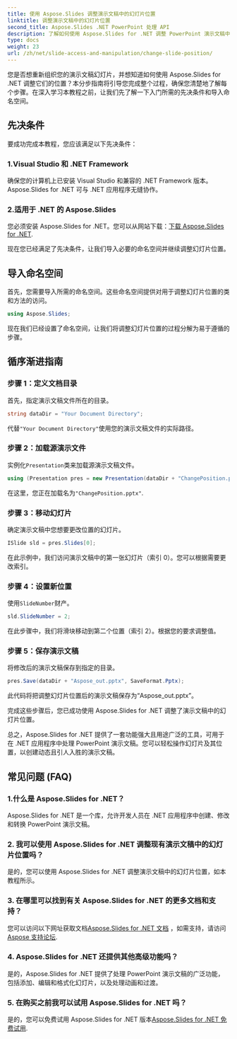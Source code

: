 ```yaml
---
title: 使用 Aspose.Slides 调整演示文稿中的幻灯片位置
linktitle: 调整演示文稿中的幻灯片位置
second_title: Aspose.Slides .NET PowerPoint 处理 API
description: 了解如何使用 Aspose.Slides for .NET 调整 PowerPoint 演示文稿中的幻灯片位置。提高您的演示技巧！
type: docs
weight: 23
url: /zh/net/slide-access-and-manipulation/change-slide-position/
---
```


您是否想重新组织您的演示文稿幻灯片，并想知道如何使用 Aspose.Slides for .NET 调整它们的位置？本分步指南将引导您完成整个过程，确保您清楚地了解每个步骤。在深入学习本教程之前，让我们先了解一下入门所需的先决条件和导入命名空间。

## 先决条件

要成功完成本教程，您应该满足以下先决条件：

### 1.Visual Studio 和 .NET Framework

确保您的计算机上已安装 Visual Studio 和兼容的 .NET Framework 版本。Aspose.Slides for .NET 可与 .NET 应用程序无缝协作。

### 2.适用于 .NET 的 Aspose.Slides

您必须安装 Aspose.Slides for .NET。您可以从网站下载：[下载 Aspose.Slides for .NET](https://releases.aspose.com/slides/net/).

现在您已经满足了先决条件，让我们导入必要的命名空间并继续调整幻灯片位置。

## 导入命名空间

首先，您需要导入所需的命名空间。这些命名空间提供对用于调整幻灯片位置的类和方法的访问。

```csharp
using Aspose.Slides;
```

现在我们已经设置了命名空间，让我们将调整幻灯片位置的过程分解为易于遵循的步骤。

## 循序渐进指南

### 步骤 1：定义文档目录

首先，指定演示文稿文件所在的目录。

```csharp
string dataDir = "Your Document Directory";
```

代替`"Your Document Directory"`使用您的演示文稿文件的实际路径。

### 步骤 2：加载源演示文件

实例化`Presentation`类来加载源演示文稿文件。

```csharp
using (Presentation pres = new Presentation(dataDir + "ChangePosition.pptx"))
```

在这里，您正在加载名为`"ChangePosition.pptx"`.

### 步骤 3：移动幻灯片

确定演示文稿中您想要更改位置的幻灯片。

```csharp
ISlide sld = pres.Slides[0];
```

在此示例中，我们访问演示文稿中的第一张幻灯片（索引 0）。您可以根据需要更改索引。

### 步骤 4：设置新位置

使用`SlideNumber`财产。

```csharp
sld.SlideNumber = 2;
```

在此步骤中，我们将滑块移动到第二个位置（索引 2）。根据您的要求调整值。

### 步骤 5：保存演示文稿

将修改后的演示文稿保存到指定的目录。

```csharp
pres.Save(dataDir + "Aspose_out.pptx", SaveFormat.Pptx);
```

此代码将把调整幻灯片位置后的演示文稿保存为“Aspose_out.pptx”。

完成这些步骤后，您已成功使用 Aspose.Slides for .NET 调整了演示文稿中的幻灯片位置。

总之，Aspose.Slides for .NET 提供了一套功能强大且用途广泛的工具，可用于在 .NET 应用程序中处理 PowerPoint 演示文稿。您可以轻松操作幻灯片及其位置，以创建动态且引人入胜的演示文稿。

## 常见问题 (FAQ)

### 1.什么是 Aspose.Slides for .NET？

Aspose.Slides for .NET 是一个库，允许开发人员在 .NET 应用程序中创建、修改和转换 PowerPoint 演示文稿。

### 2. 我可以使用 Aspose.Slides for .NET 调整现有演示文稿中的幻灯片位置吗？

是的，您可以使用 Aspose.Slides for .NET 调整演示文稿中的幻灯片位置，如本教程所示。

### 3. 在哪里可以找到有关 Aspose.Slides for .NET 的更多文档和支持？

您可以访问以下网址获取文档[Aspose.Slides for .NET 文档](https://reference.aspose.com/slides/net/) ，如需支持，请访问[Aspose 支持论坛](https://forum.aspose.com/).

### 4. Aspose.Slides for .NET 还提供其他高级功能吗？

是的，Aspose.Slides for .NET 提供了处理 PowerPoint 演示文稿的广泛功能，包括添加、编辑和格式化幻灯片，以及处理动画和过渡。

### 5. 在购买之前我可以试用 Aspose.Slides for .NET 吗？

是的，您可以免费试用 Aspose.Slides for .NET 版本[Aspose.Slides for .NET 免费试用](https://releases.aspose.com/).